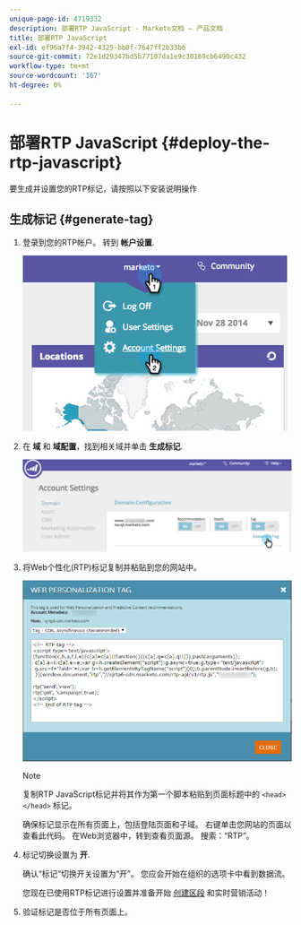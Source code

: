 ```yaml
---
unique-page-id: 4719332
description: 部署RTP JavaScript - Marketo文档 — 产品文档
title: 部署RTP JavaScript
exl-id: ef96a7f4-3942-4325-bb0f-7647ff2b33b6
source-git-commit: 72e1d29347bd5b77107da1e9c30169cb6490c432
workflow-type: tm+mt
source-wordcount: '167'
ht-degree: 0%

---
```


# 部署RTP JavaScript {#deploy-the-rtp-javascript}

要生成并设置您的RTP标记，请按照以下安装说明操作

## 生成标记 {#generate-tag}

1. 登录到您的RTP帐户。 转到 **帐户设置**.

   ![](assets/image2014-12-1-23-3a3-3a12.png)

1. 在 **域** 和 **域配置**，找到相关域并单击 **生成标记**.

   ![](assets/image2014-12-1-23-3a5-3a35.png)

1. 将Web个性化(RTP)标记复制并粘贴到您的网站中。

   ![](assets/web-personalization-tag.png)

   >[!NOTE]
   >
   >复制RTP JavaScript标记并将其作为第一个脚本粘贴到页面标题中的 `<head> </head>` 标记。

   确保标记显示在所有页面上，包括登陆页面和子域。 右键单击您网站的页面以查看此代码。 在Web浏览器中，转到查看页面源。 搜索：“RTP”。

1. 标记切换设置为 **开**.

   确认“标记”切换开关设置为“开”。 您应会开始在组织的选项卡中看到数据流。

   您现在已使用RTP标记进行设置并准备开始 [创建区段](/help/marketo/product-docs/web-personalization/using-web-segments/create-a-basic-web-segment.md) 和实时营销活动！

1. 验证标记是否位于所有页面上。
